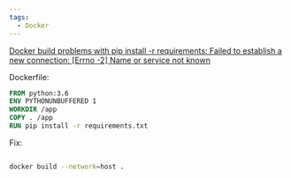 ```yaml
---
tags:
  - Docker
---
```

[Docker build problems with pip install -r requirements: Failed to establish a new connection: [Errno -2] Name or service not known](https://stackoverflow.com/questions/58087917/docker-build-problems-with-pip-install-r-requirements-failed-to-establish-a-ne)

Dockerfile:

```Dockerfile
FROM python:3.6
ENV PYTHONUNBUFFERED 1
WORKDIR /app
COPY . /app
RUN pip install -r requirements.txt
```


Fix:

```bash

docker build --network=host .

```